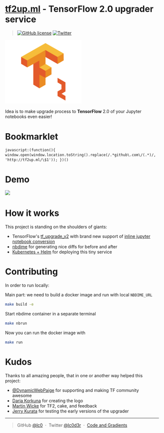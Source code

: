 [tf2up.ml](http://tf2up.ml) - TensorFlow 2.0 upgrader service
===
> [![GitHub license](https://img.shields.io/github/license/lc0/tf2up.svg)](https://github.com/lc0/tf2up/blob/master/LICENSE)
> [![Twitter](https://img.shields.io/twitter/url/https/github.com/lc0/tf2up.svg?style=social)](https://twitter.com/intent/tweet?hashtags=TensorFlow&original_referer=http%3A%2F%2Ftf2up.ml%2F&ref_src=twsrc%5Etfw&related=lc0d3r&text=http%3A%2F%2Ftf2up.ml%20-%20%40TensorFlow%202.0%20upgrader%20service%2C%20even%20easier%20upgrade%20to%20%23TensorFlow%202.0%20by%20%40lc0d3r&tw_p=tweetbutton&url=http%3A%2F%2Ftf2up.ml%2F)

<a href="http://tf2up.ml"><img src="./src/static/images/tf2.png" width="250"></a>

Idea is to make upgrade process to <strong>TensorFlow</strong> 2.0 of your Jupyter notebooks even easier!<br>

Bookmarklet
===
```
javascript:(function(){ window.open(window.location.toString().replace(/.*github\.com\/(.*)/, 'http://tf2up.ml/\$1')); })()
```

Demo
===
![](http://g.recordit.co/pb20z8rkY0.gif)

How it works
===
This project is standing on the shoulders of giants:
- TensorFlow's [tf_upgrade_v2](https://github.com/tensorflow/tensorflow/tree/master/tensorflow/tools/compatibility) with brand new support of [inline jupyter notebook conversion](https://github.com/tensorflow/tensorflow/pull/25680)
- [nbdime](https://github.com/jupyter/nbdime) for generating nice diffs for before and after
- [Kubernetes + Helm](https://kubernetes.io/) for deploying this tiny service


Contributing
===
In order to run locally:

Main part: we need to build a docker image and run with local `NBDIME_URL`
```sh
make build -e
```
Start nbdime container in a separate terminal
```sh
make nbrun
```
Now you can run the docker image with
```sh
make run
```


Kudos
===
Thanks to all amazing people, that in one or another way helped this project:
- [@DynamicWebPaige](https://twitter.com/DynamicWebPaige) for supporting and making TF community awesome
- [Daria Korkuna](https://www.dariakorkuna.com/) for creating the logo
- [Martin Wicke](https://twitter.com/martin_wicke) for TF2, cake, and feedback
- [Jerry Kurata](https://twitter.com/jerrykur) for testing the early versions of the upgrader</li>


---
> GitHub [@lc0](https://github.com/lc0) &nbsp;&middot;&nbsp;
> Twitter [@lc0d3r](https://twitter.com/lc0d3r) &nbsp;&middot;&nbsp;
> [Code and Gradients](https://codeand.gradients.ml/)
